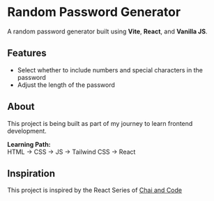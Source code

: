 # Random Password Generator

A random password generator built using **Vite**, **React**, and **Vanilla JS**.

## Features

- Select whether to include numbers and special characters in the password
- Adjust the length of the password

## About

This project is being built as part of my journey to learn frontend development.

**Learning Path:**  
HTML → CSS → JS → Tailwind CSS → React

## Inspiration

This project is inspired by the React Series of [Chai and Code](https://www.youtube.com/@chaiaurcode)